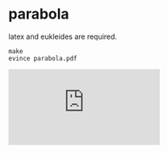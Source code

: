 # parabola

latex and eukleides are required.

```
make
evince parabola.pdf
```
![parabola](https://github.com/xiaoshaoning/parabola/parabola.pdf)
